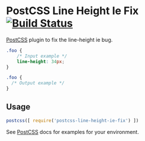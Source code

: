 # PostCSS Line Height Ie Fix [![Build Status][ci-img]][ci]

[PostCSS] plugin to fix the line-height ie bug.

[PostCSS]: https://github.com/postcss/postcss
[ci-img]:  https://travis-ci.org/e.ahmels@omnia5.com/postcss-line-height-ie-fix.svg
[ci]:      https://travis-ci.org/e.ahmels@omnia5.com/postcss-line-height-ie-fix

```css
.foo {
    /* Input example */
    line-height: 34px;
}
```

```css
.foo {
  /* Output example */
}
```

## Usage

```js
postcss([ require('postcss-line-height-ie-fix') ])
```

See [PostCSS] docs for examples for your environment.
